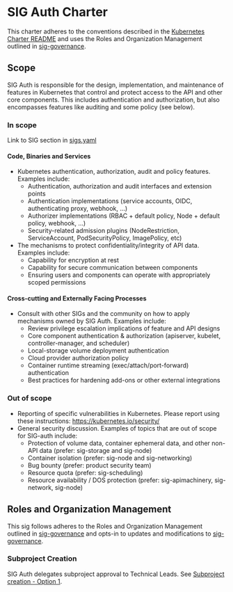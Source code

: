 # SIG Auth Charter

This charter adheres to the conventions described in the [Kubernetes Charter README] and uses
the Roles and Organization Management outlined in [sig-governance].

## Scope

SIG Auth is responsible for the design, implementation, and maintenance of features in
Kubernetes that control and protect access to the API and other core components. This includes
authentication and authorization, but also encompasses features like auditing and some policy
(see below).

### In scope

Link to SIG section in [sigs.yaml]

#### Code, Binaries and Services

- Kubernetes authentication, authorization, audit and policy features. Examples include:
    - Authentication, authorization and audit interfaces and extension points
    - Authentication implementations (service accounts, OIDC, authenticating proxy, webhook,
      ...)
    - Authorizer implementations (RBAC + default policy, Node + default policy, webhook, ...)
    - Security-related admission plugins (NodeRestriction, ServiceAccount, PodSecurityPolicy,
      ImagePolicy, etc)
- The mechanisms to protect confidentiality/integrity of API data. Examples include:
    - Capability for encryption at rest
    - Capability for secure communication between components
    - Ensuring users and components can operate with appropriately scoped permissions

#### Cross-cutting and Externally Facing Processes

- Consult with other SIGs and the community on how to apply mechanisms owned by SIG
  Auth. Examples include:
    - Review privilege escalation implications of feature and API designs
    - Core component authentication & authorization (apiserver, kubelet, controller-manager,
      and scheduler)
    - Local-storage volume deployment authentication
    - Cloud provider authorization policy
    - Container runtime streaming (exec/attach/port-forward) authentication
    - Best practices for hardening add-ons or other external integrations

### Out of scope

- Reporting of specific vulnerabilities in Kubernetes. Please report using these instructions:
  https://kubernetes.io/security/
- General security discussion. Examples of topics that are out of scope for SIG-auth include:
  - Protection of volume data, container ephemeral data, and other non-API data (prefer: sig-storage
    and sig-node)
  - Container isolation (prefer: sig-node and sig-networking)
  - Bug bounty (prefer: product security team)
  - Resource quota (prefer: sig-scheduling)
  - Resource availability / DOS protection (prefer: sig-apimachinery, sig-network, sig-node)

## Roles and Organization Management

This sig follows adheres to the Roles and Organization Management outlined in [sig-governance]
and opts-in to updates and modifications to [sig-governance].

### Subproject Creation

SIG Auth delegates subproject approval to Technical Leads. See [Subproject creation - Option 1].


[sig-governance]: https://github.com/kubernetes/community/blob/master/committee-steering/governance/sig-governance.md
[sigs.yaml]: https://github.com/kubernetes/community/blob/master/sigs.yaml#L250
[Kubernetes Charter README]: https://github.com/kubernetes/community/blob/master/committee-steering/governance/README.md
[Subproject creation - Option 1]: https://github.com/kubernetes/community/blob/master/committee-steering/governance/sig-governance.md#subproject-creation
